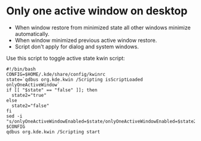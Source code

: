 # Only one active window on desktop
- When window restore from minimized state all other windows minimize automatically.
- When window minimized previous active window restore.
- Script don't apply for dialog and system windows.

Use this script to toggle active state kwin script:

    #!/bin/bash
    CONFIG=$HOME/.kde/share/config/kwinrc
    state=`qdbus org.kde.kwin /Scripting isScriptLoaded onlyOneActiveWindow`
    if [[ "$state" == "false" ]]; then
      state2="true"
    else
      state2="false"
    fi
    sed -i "s/onlyOneActiveWindowEnabled=$state/onlyOneActiveWindowEnabled=$state2/" $CONFIG
    qdbus org.kde.kwin /Scripting start


